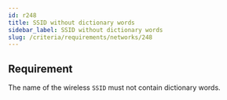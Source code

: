 ```yaml
---
id: r248
title: SSID without dictionary words
sidebar_label: SSID without dictionary words
slug: /criteria/requirements/networks/248
---
```


## Requirement

The name of the wireless `SSID`
must not contain dictionary words.
